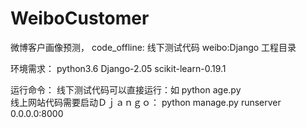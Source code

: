 # WeiboCustomer
  微博客户画像预测，
code_offline: 线下测试代码
weibo:Django 工程目录

环境需求：
python3.6
Django-2.05
scikit-learn-0.19.1

运行命令：
线下测试代码可以直接运行：如 python age.py  
线上网站代码需要启动Ｄｊａｎｇｏ： python manage.py runserver 0.0.0.0:8000



